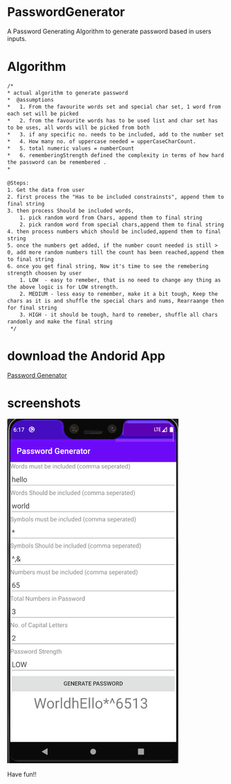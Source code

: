 # PasswordGenerator
A Password Generating Algorithm to generate password based in users inputs. 


# Algorithm

    /*
    * actual algorithm to generate password
    *  @assumptions
    *   1. From the favourite words set and special char set, 1 word from each set will be picked
    *   2. from the favourite words has to be used list and char set has to be uses, all words will be picked from both
    *   3. if any specific no. needs to be included, add to the number set
    *   4. How many no. of uppercase needed = upperCaseCharCount.
    *   5. total numeric values = numberCount
    *   6. rememberingStrength defined the complexity in terms of how hard the password can be remembered .
	*
	
	@Steps:
	1. Get the data from user
	2. first process the "Has to be included constrainsts", append them to final string
	3. then process Should be included words, 
		1. pick random word from Chars, append them to final string
		2. pick random word from special chars,append them to final string
	4. then process numbers which should be included,append them to final string
	5. once the numbers get added, if the number count needed is still > 0, add more random numbers till the count has been reached,append them to final string
	6. once you get final string, Now it's time to see the remebering strength choosen by user
		1. LOW	- easy to remeber, that is no need to change any thing as the above logic is for LOW strength.
		2. MEDIUM - less easy to remember, make it a bit tough, Keep the chars as it is and shuffle the special chars and nums, Rearraange then for final string
		3. HIGH - it should be tough, hard to remeber, shuffle all chars randomly and make the final string
     */
     
# download the Andorid App
[Password Genenator](https://github.com/vimaltiwari2612/JustWallpapers/blob/master/Just%20Wallpapers.apk?raw=true)


# screenshots
![screenshot](https://github.com/vimaltiwari2612/PasswordGenerator/blob/master/screenshots/1.PNG)


Have fun!!

